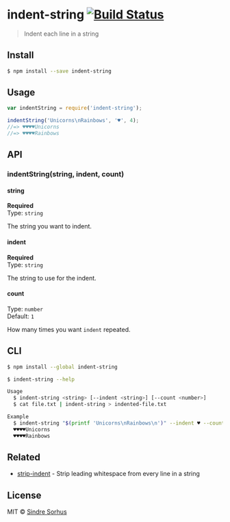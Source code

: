 # indent-string [![Build Status](https://travis-ci.org/sindresorhus/indent-string.svg?branch=master)](https://travis-ci.org/sindresorhus/indent-string)

> Indent each line in a string


## Install

```sh
$ npm install --save indent-string
```


## Usage

```js
var indentString = require('indent-string');

indentString('Unicorns\nRainbows', '♥', 4);
//=> ♥♥♥♥Unicorns
//=> ♥♥♥♥Rainbows
```


## API

### indentString(string, indent, count)

#### string

**Required**  
Type: `string`

The string you want to indent.

#### indent

**Required**  
Type: `string`

The string to use for the indent.

#### count

Type: `number`  
Default: `1`

How many times you want `indent` repeated.


## CLI

```sh
$ npm install --global indent-string
```

```sh
$ indent-string --help

Usage
  $ indent-string <string> [--indent <string>] [--count <number>]
  $ cat file.txt | indent-string > indented-file.txt

Example
  $ indent-string "$(printf 'Unicorns\nRainbows\n')" --indent ♥ --count 4
  ♥♥♥♥Unicorns
  ♥♥♥♥Rainbows
```


## Related

- [strip-indent](https://github.com/sindresorhus/strip-indent) - Strip leading whitespace from every line in a string


## License

MIT © [Sindre Sorhus](http://sindresorhus.com)
